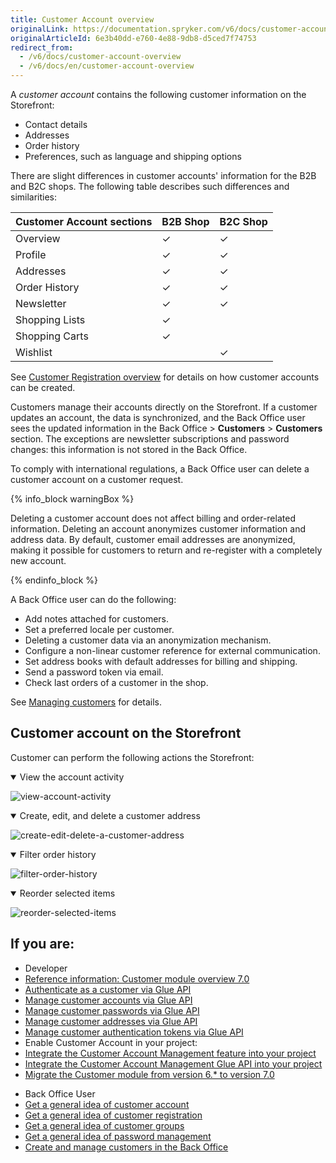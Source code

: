 ```yaml
---
title: Customer Account overview
originalLink: https://documentation.spryker.com/v6/docs/customer-account-overview
originalArticleId: 6e3b40dd-e760-4e88-9db8-d5ced7f74753
redirect_from:
  - /v6/docs/customer-account-overview
  - /v6/docs/en/customer-account-overview
---
```


A *customer account* contains the following customer information on the Storefront:

* Contact details
* Addresses
* Order history
* Preferences, such as language and shipping options

There are slight differences in customer accounts' information for the B2B and B2C shops. The following table describes such differences and similarities:

| Customer Account sections | B2B Shop | B2C Shop |
| --- | --- | --- |
| Overview | ✓ | ✓|
| Profile | ✓ | ✓ |
| Addresses | ✓ | ✓ |
| Order History | ✓ | ✓ |
| Newsletter | ✓ | ✓ |
| Shopping Lists | ✓ |  |
| Shopping Carts | ✓ |  |
| Wishlist |  | ✓ |

See [Customer Registration overview](/docs/scos/user/features/{{page.version}}/customer-account-management/customer-account-management-feature-overview/customer-registration-overview.html) for details on how customer accounts can be created.


Customers manage their accounts directly on the Storefront. If a customer updates an account, the data is synchronized, and the Back Office user sees the updated information in the Back Office > **Customers** > **Customers** section. The exceptions are newsletter subscriptions and password changes: this information is not stored in the Back Office.


To comply with international regulations, a Back Office user can delete a customer account on a customer request.

{% info_block warningBox %}

Deleting a customer account does not affect billing and order-related information. Deleting an account anonymizes customer information and address data. By default, customer email addresses are anonymized, making it possible for customers to return and re-register with a completely new account.

{% endinfo_block %}

A Back Office user can do the following:

* Add notes attached for customers.
* Set a preferred locale per customer.
* Deleting a customer data via an anonymization mechanism.
* Configure a non-linear customer reference for external communication.
* Set address books with default addresses for billing and shipping.
* Send a password token via email.
* Check last orders of a customer in the shop.

See [Managing customers](/docs/scos/user/user-guides/202009.0/back-office-user-guide/customer/customer-customer-access-customer-groups/managing-customers.html) for details.

## Customer account on the Storefront
Customer can perform the following actions the Storefront:
<details open>
<summary>View the account activity</summary>

![view-account-activity](https://spryker.s3.eu-central-1.amazonaws.com/docs/Features/Customer+Relationship+Management/Customer+Account/Customer+Account+Feature+Overview/view-account-activity.gif)

</details>

<details open>
<summary>Create, edit, and delete a customer address</summary>

![create-edit-delete-a-customer-address](https://spryker.s3.eu-central-1.amazonaws.com/docs/Features/Customer+Relationship+Management/Customer+Account/Customer+Account+Feature+Overview/create-edit-delete-a-customer-address.gif)

</details>

<details open>
<summary>Filter order history</summary>

![filter-order-history](https://spryker.s3.eu-central-1.amazonaws.com/docs/Features/Customer+Relationship+Management/Customer+Account/Customer+Account+Feature+Overview/filter-order-history.gif)

</details>

<details open>
<summary>Reorder selected items</summary>

![reorder-selected-items](https://spryker.s3.eu-central-1.amazonaws.com/docs/Features/Customer+Relationship+Management/Customer+Account/Customer+Account+Feature+Overview/reorder-selected-items.gif)

</details>



## If you are:

<div class="mr-container">
    <div class="mr-list-container">
        <!-- col1 -->
        <div class="mr-col">
            <ul class="mr-list mr-list-green">
                <li class="mr-title">Developer</li>
                 <li><a href="docs\scos\user\features\202009.0\customer-account-management\customer-account-management-feature-overview\reference-information-customer-module-overview.md" class="mr-link">Reference information: Customer module overview 7.0</a></li>
                <li><a href="docs\scos\dev\glue-api-guides\202009.0\managing-customers\authenticating-as-a-customer.md" class="mr-link">Authenticate as a customer via Glue API</a></li>
                <li><a href="docs\scos\dev\glue-api-guides\202009.0\managing-customers\managing-customers.md" class="mr-link">Manage customer accounts via Glue API</a></li>
                <li><a href="docs\scos\dev\glue-api-guides\202009.0\managing-customers\manage-customer-password.md" class="mr-link">Manage customer passwords via Glue API</a></li>
                <li><a href="docs\scos\dev\glue-api-guides\202009.0\managing-customers\managing-customer-addresses.md" class="mr-link">Manage customer addresses via Glue API</a></li>
                <li><a href="docs\scos\dev\glue-api-guides\202009.0\managing-customers\managing-customer-authentication-tokens.md" class="mr-link">Manage customer authentication tokens via Glue API</a></li>
                <li>Enable Customer Account in your project:</li>
                <li><a href="docs\scos\dev\migration-and-integration\202009.0\feature-integration-guides\customer-account-management-feature-integration.md" class="mr-link">Integrate the Customer Account Management feature into your project</a></li>
                <li><a href="docs\scos\dev\migration-and-integration\202009.0\feature-integration-guides\glue-api\glue-api-customer-account-management-feature-integration.md" class="mr-link">Integrate the Customer Account Management Glue API into your project</a></li>
                 <li><a href="docs\scos\dev\module-migration-guides\202009.0\migration-guide-customer.md" class="mr-link">Migrate the Customer module from version 6.* to version 7.0</a></li>
            </ul>
        </div>
        <!-- col2 -->
        <div class="mr-col">
            <ul class="mr-list mr-list-blue">
                <li class="mr-title"> Back Office User</li>
                <li><a href="https://documentation.spryker.com/docs/customer-account-management-feature-overview" class="mr-link">Get a general idea of customer account</a></li>
                <li><a href="docs\scos\user\features\202009.0\customer-account-management\customer-account-management-feature-overview\customer-registration-overview.md" class="mr-link">Get a general idea of customer registration</a></li>
                <li><a href="docs\scos\user\features\202009.0\customer-account-management\customer-account-management-feature-overview\customer-groups-overview.md" class="mr-link">Get a general idea of customer groups</a></li>
                <li><a href="docs\scos\user\features\202009.0\customer-account-management\customer-account-management-feature-overview\password-management-overview.md" class="mr-link">Get a general idea of password management</a></li>
                <li><a href="docs\scos\dev\glue-api-guides\202009.0\managing-customers\managing-customers.md" class="mr-link">Create and manage customers in the Back Office</a></li>
            </ul>
        </div>
        </div>
</div>
